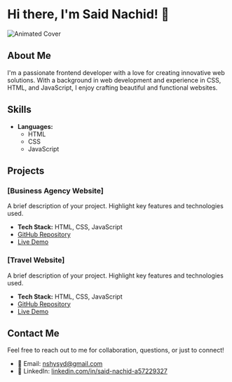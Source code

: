 # Hi there, I'm Said Nachid! 👋

![Animated Cover](https://media4.giphy.com/media/v1.Y2lkPTc5MGI3NjExMHYwdTlwZnU4NnZnMTBmbGd1MHk3emRxY2VmaTg5NGEwMXgxdDRvZCZlcD12MV9pbnRlcm5hbF9naWZfYnlfaWQmY3Q9Zw/u2pmTWUi0MXjyrMaVj/giphy.gif)
## About Me

I'm a passionate frontend developer with a love for creating innovative web solutions. With a background in web development and experience in CSS, HTML, and JavaScript, I enjoy crafting beautiful and functional websites.

## Skills

- **Languages:**
  - HTML
  - CSS
  - JavaScript

## Projects

### [Business Agency Website]
A brief description of your project. Highlight key features and technologies used.
- **Tech Stack:** HTML, CSS, JavaScript
- [GitHub Repository](https://github.com/saidnachid/business-agency-website)
- [Live Demo](https://saidnachid.github.io/business-agency-website/)

### [Travel Website]
A brief description of your project. Highlight key features and technologies used.
- **Tech Stack:** HTML, CSS, JavaScript
- [GitHub Repository](https://github.com/saidnachid/travel-website)
- [Live Demo](https://saidnachid.github.io/travel-website/)

## Contact Me

Feel free to reach out to me for collaboration, questions, or just to connect!

- 📧 Email: [nshysyd@gmail.com](mailto:nshysyd@gmail.com)
- 💼 LinkedIn: [linkedin.com/in/said-nachid-a57229327](https://www.linkedin.com/in/said-nachid-a57229327/)
```
